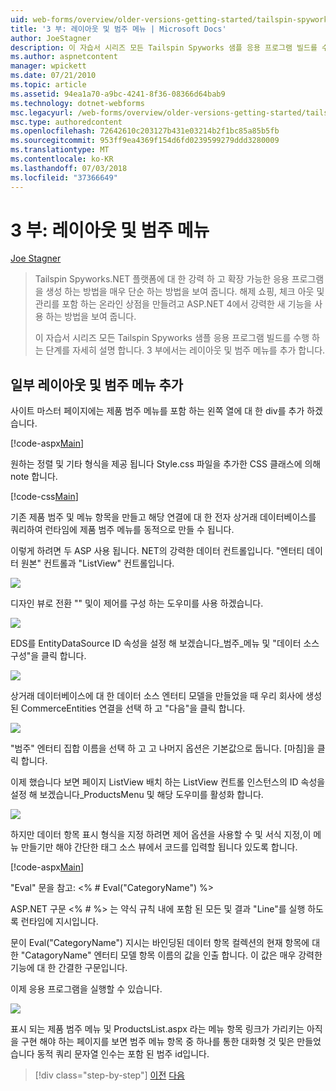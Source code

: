 ```yaml
---
uid: web-forms/overview/older-versions-getting-started/tailspin-spyworks/tailspin-spyworks-part-3
title: '3 부: 레이아웃 및 범주 메뉴 | Microsoft Docs'
author: JoeStagner
description: 이 자습서 시리즈 모든 Tailspin Spyworks 샘플 응용 프로그램 빌드를 수행 하는 단계를 자세히 설명 합니다. 3 부에서는 레이아웃 및 범주 메뉴를 추가 합니다.
ms.author: aspnetcontent
manager: wpickett
ms.date: 07/21/2010
ms.topic: article
ms.assetid: 94ea1a70-a9bc-4241-8f36-08366d64bab9
ms.technology: dotnet-webforms
msc.legacyurl: /web-forms/overview/older-versions-getting-started/tailspin-spyworks/tailspin-spyworks-part-3
msc.type: authoredcontent
ms.openlocfilehash: 72642610c203127b431e03214b2f1bc85a85b5fb
ms.sourcegitcommit: 953ff9ea4369f154d6fd0239599279ddd3280009
ms.translationtype: MT
ms.contentlocale: ko-KR
ms.lasthandoff: 07/03/2018
ms.locfileid: "37366649"
---
```

<a name="part-3-layout-and-category-menu"></a>3 부: 레이아웃 및 범주 메뉴
====================
[Joe Stagner](https://github.com/JoeStagner)

> Tailspin Spyworks.NET 플랫폼에 대 한 강력 하 고 확장 가능한 응용 프로그램을 생성 하는 방법을 매우 단순 하는 방법을 보여 줍니다. 해제 쇼핑, 체크 아웃 및 관리를 포함 하는 온라인 상점을 만들려고 ASP.NET 4에서 강력한 새 기능을 사용 하는 방법을 보여 줍니다.
> 
> 이 자습서 시리즈 모든 Tailspin Spyworks 샘플 응용 프로그램 빌드를 수행 하는 단계를 자세히 설명 합니다. 3 부에서는 레이아웃 및 범주 메뉴를 추가 합니다.


## <a id="_Toc260221669"></a>  일부 레이아웃 및 범주 메뉴 추가

사이트 마스터 페이지에는 제품 범주 메뉴를 포함 하는 왼쪽 열에 대 한 div를 추가 하겠습니다.

[!code-aspx[Main](tailspin-spyworks-part-3/samples/sample1.aspx)]

원하는 정렬 및 기타 형식을 제공 됩니다 Style.css 파일을 추가한 CSS 클래스에 의해 note 합니다.

[!code-css[Main](tailspin-spyworks-part-3/samples/sample2.css)]

기존 제품 범주 및 메뉴 항목을 만들고 해당 연결에 대 한 전자 상거래 데이터베이스를 쿼리하여 런타임에 제품 범주 메뉴를 동적으로 만들 수 됩니다.

이렇게 하려면 두 ASP 사용 됩니다. NET의 강력한 데이터 컨트롤입니다. "엔터티 데이터 원본" 컨트롤과 "ListView" 컨트롤입니다.

![](tailspin-spyworks-part-3/_static/image1.jpg)

디자인 뷰로 전환 "" 및이 제어를 구성 하는 도우미를 사용 하겠습니다.

![](tailspin-spyworks-part-3/_static/image2.jpg)

EDS를 EntityDataSource ID 속성을 설정 해 보겠습니다\_범주\_메뉴 및 "데이터 소스 구성"을 클릭 합니다.

![](tailspin-spyworks-part-3/_static/image3.jpg)

상거래 데이터베이스에 대 한 데이터 소스 엔터티 모델을 만들었을 때 우리 회사에 생성 된 CommerceEntities 연결을 선택 하 고 "다음"을 클릭 합니다.

![](tailspin-spyworks-part-3/_static/image4.jpg)

"범주" 엔터티 집합 이름을 선택 하 고 고 나머지 옵션은 기본값으로 둡니다. [마침]을 클릭 합니다.

이제 했습니다 보면 페이지 ListView 배치 하는 ListView 컨트롤 인스턴스의 ID 속성을 설정 해 보겠습니다\_ProductsMenu 및 해당 도우미를 활성화 합니다.

![](tailspin-spyworks-part-3/_static/image5.jpg)

하지만 데이터 항목 표시 형식을 지정 하려면 제어 옵션을 사용할 수 및 서식 지정,이 메뉴 만들기만 해야 간단한 태그 소스 뷰에서 코드를 입력할 됩니다 있도록 합니다.

[!code-aspx[Main](tailspin-spyworks-part-3/samples/sample3.aspx)]

"Eval" 문을 참고: &lt;% # Eval("CategoryName") %&gt;

ASP.NET 구문 &lt;% # %&gt; 는 약식 규칙 내에 포함 된 모든 및 결과 "Line"를 실행 하도록 런타임에 지시입니다.

문이 Eval("CategoryName") 지시는 바인딩된 데이터 항목 컬렉션의 현재 항목에 대 한 "CatagoryName" 엔터티 모델 항목 이름의 값을 인출 합니다. 이 값은 매우 강력한 기능에 대 한 간결한 구문입니다.

이제 응용 프로그램을 실행할 수 있습니다.

![](tailspin-spyworks-part-3/_static/image6.jpg)

표시 되는 제품 범주 메뉴 및 ProductsList.aspx 라는 메뉴 항목 링크가 가리키는 아직을 구현 해야 하는 페이지를 보면 범주 메뉴 항목 중 하나를 통한 대화형 것 및은 만들었습니다 동적 쿼리 문자열 인수는 포함 된  범주 id입니다.

> [!div class="step-by-step"]
> [이전](tailspin-spyworks-part-2.md)
> [다음](tailspin-spyworks-part-4.md)
